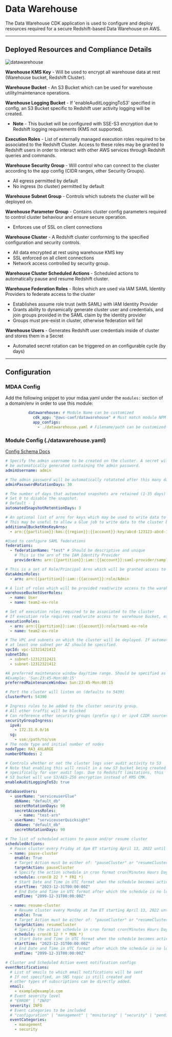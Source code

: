 # Data Warehouse

The Data Warehouse CDK application is used to configure and deploy resources required for a secure Redshift-based Data Warehouse on AWS.

***

## Deployed Resources and Compliance Details

![datawarehouse](../../../constructs/L3/analytics/datawarehouse-l3-construct/docs/datawarehouse.png)

**Warehouse KMS Key** - Will be used to encrypt all warehouse data at rest (Warehouse bucket, Redshift Cluster).

**Warehouse Bucket** - An S3 Bucket which can be used for warehouse utility/maintenance operations.

**Warehouse Logging Bucket** - If 'enableAuditLoggingToS3' specified in config, an S3 Bucket specific to Redshift user activity logging will be created.

* **Note** - This bucket will be configured with SSE-S3 encryption due to Redshift logging requirements (KMS not supported).

**Execution Roles** - List of externally managed execution roles required to be associated to the Redshift Cluster. Access to these roles may be granted to Redshift users in order to interact with other AWS services through Redshift queries and commands.

**Warehouse Security Group** - Will control who can connect to the cluster according to the app config (CIDR ranges, other Security Groups).

* All egress permitted by default
* No ingress (to cluster) permitted by default

**Warehouse Subnet Group** - Controls which subnets the cluster will be deployed on.

**Warehouse Parameter Group** - Contains cluster config parameters required to control cluster behaviour and ensure secure operation.

* Enforces use of SSL on client connections

**Warehouse Cluster** - A Redshift cluster conforming to the specified configuration and security controls.

* All data encrypted at rest using warehouse KMS key
* SSL enforced on all client connections
* Network access controlled by security group.

**Warehouse Cluster Scheduled Actions** - Scheduled actions to automatically pause and resume Redshift cluster.

**Warehouse Federation Roles** - Roles which are used via IAM SAML Identity Providers to federate access to the cluster

* Establishes assume role trust (with SAML) with IAM Identity Provider
* Grants ability to dynamically generate cluster user and credentials, and join groups provided in the SAML claim by the identity provider
* Groups must pre-exist in cluster, otherwise federation will fail

**Warehouse Users** - Generates Redshift user credentials inside of cluster and stores them in a Secret

* Automated secret rotation can be triggered on an configurable cycle (by days)

***

## Configuration

### MDAA Config

Add the following snippet to your mdaa.yaml under the `modules:` section of a domain/env in order to use this module:

```yaml
          datawarehouse: # Module Name can be customized
            cdk_app: "@aws-caef/datawarehouse" # Must match module NPM package name
            app_configs:
              - ./datawarehouse.yaml # Filename/path can be customized
```

### Module Config (./datawarehouse.yaml)

[Config Schema Docs](SCHEMA.md)

```yaml
# Specify the admin username to be created on the cluster. A secret will
# be automatically generated containing the admin password.
adminUsername: admin

# The admin password will be automatically rotatated after this many days
adminPasswordRotationDays: 30

# The number of days that automated snapshots are retained (1-35 days)
# Set 0 to disable the snapshot.
# Default - 1
automatedSnapshotRetentionDays: 3

# An optional list of arns for keys which may be used to write data to the cluster bucket.
# This may be useful to allow a Glue job to write data to the cluster bucket in order to load into the cluster.
additionalBucketKmsKeyArns:
  - arn:{{partition}}:kms:{{region}}:{{account}}:key/abcd-123123-abcd-12312421

#Used to configure SAML federations
federations:
  - federationName: "test" # Should be descriptive and unique
    # This is the arn of the IAM Identity Provider
    providerArn: arn:{{partition}}:iam::{{account}}:saml-provider/sample-saml-identity-provider

# This is a set of Role/Principal Arns which will be granted access to the Warehouse S3 bucket
dataAdminRoles:
  - arn: arn:{{partition}}:iam::{{account}}:role/Admin

# A list of roles which will be provided read/write access to the warehouse bucket
warehouseBucketUserRoles:
  - name: User
  - name: team2-ex-role

# Set of execution roles required to be associated to the cluster
# If execution role requires read/write access to  warehouse bucket, explicitly add that role to 'warehouseBucketUserRoles' property
executionRoles:
  - arn: arn:{{partition}}:iam::{{account}}:role/team1-ex-role
  - name: team2-ex-role

# The VPC and subnets on which the cluster will be deployed. If automatic cluster relocation is required,
# at least one subnet per AZ should be specified.
vpcId: vpc-12321421412
subnetIds:
  - subnet-12312312421
  - subnet-12312321412

#A preferred maintenance window day/time range. Should be specified as a range ddd:hh24:mi-ddd:hh24:mi (24H Clock UTC).
#Example: 'Sun:23:45-Mon:00:15'
preferredMaintenanceWindow: Sun:23:45-Mon:00:15

# Port the cluster will listen on (defaults to 5439)
clusterPort: 54390

# Ingress rules to be added to the cluster security group.
# All other traffic will be blocked
# Can reference other security groups (prefix sg:) or ipv4 CIDR sources (prefix ipv4:)
securityGroupIngress:
  ipv4:
    - 172.31.0.0/16
  sg:
    - ssm:/path/to/ssm
# The node type and initial number of nodes
nodeType: RA3_4XLARGE
numberOfNodes: 2

# Controls whether or not the cluster logs user audit activity to S3
# Note that enabling this will result in a new S3 bucket being created
# specifically for user audit logs. Due to Redshift limitations, this
# S3 bucket will use S3/AES-256 encryption instead of KMS CMK.
enableAuditLoggingToS3: true

databaseUsers:
  - userName: "serviceuserGlue"
    dbName: "default_db"
    secretRotationDays: 90
    secretAccessRoles:
      - name: "test-arn"
  - userName: "serviceuserQuicksight"
    dbName: "default_db"
    secretRotationDays: 90

# The list of scheduled actions to pause and/or resume cluster
scheduledActions:
  # Pause cluster every Friday at 6pm ET starting April 13, 2022 until Dec 31, 2099
  - name: pause-cluster
    enable: True
    # Target Action must be either of: "pauseCluster" or "resumeCluster". resizeCluster is not supported yet.
    targetAction: pauseCluster
    # Specify the action schedule in cron format cron(Minutes Hours Day-of-month Month Day-of-week Year).
    schedule: cron(0 22 ? * FRI *)
    # Start Date and Time in UTC format when the schedule becomes active. This must be a future date-time.
    startTime: "2023-12-31T00:00:00Z"
    # End Date and Time in UTC format after which the schedule is no longer active. This must be a future date-time later than start date.
    endTime: "2099-12-31T00:00:00Z"

  - name: resume-cluster
    # Resume cluster every Monday at 7am ET starting April 13, 2022 until Dec 31, 2099
    enable: True
    # Target Action must be either of: "pauseCluster" or "resumeCluster". resizeCluster is not supported yet.
    targetAction: resumeCluster
    # Specify the action schedule in cron format cron(Minutes Hours Day-of-month Month Day-of-week Year).
    schedule: cron(0 12 ? * MON *)
    # Start Date and Time in UTC format when the schedule becomes active. This must be a future date-time.
    startTime: "2023-12-31T00:00:00Z"
    # End Date and Time in UTC format after which the schedule is no longer active. This must be a future date-time later than start date.
    endTime: "2099-12-31T00:00:00Z"

# Cluster and Scheduled Action event notification configs
eventNotifications:
  # List of emails to which email notifications will be sent
  # If not specified, an SNS topic is still created and
  # other types of subscriptions can be directly added.
  email:
    - example@example.com
  # Event severity level
  # "ERROR" | "INFO"
  severity: INFO
  # Event categories to be included
  # "configuration" | "management" | "monitoring" | "security" | "pending"
  eventCategories:
    - management
    - security
```
